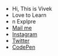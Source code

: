 - Hi, This is Vivek
- Love to Learn
- n Explpre
- [Mail me](31vivekpal@gmail.com)
- [Instagram](https://www.instagram.com/vivekthinks/)
- [Twitter](https://twitter.com/vivekpal_)
- [CodePen](https://codepen.io/vivekpal)
<!---
vivekpal1/vivekpal1 is a ✨ special ✨ repository because its `README.md` (this file) appears on your GitHub profile.
You can click the Preview link to take a look at your changes.
--->
